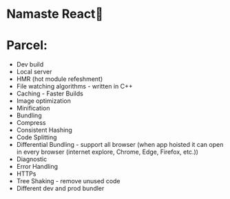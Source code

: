 # Namaste React🚀

# Parcel:
- Dev build 
- Local server
- HMR (hot module refeshment)
- File watching algorithms - written in C++
- Caching - Faster Builds
- Image optimization
- Minification 
- Bundling
- Compress
- Consistent Hashing
- Code Splitting
- Differential Bundling - support all browser (when app hoisted it can open in every browser (internet explore, Chrome, Edge, Firefox, etc.))
-  Diagnostic
- Error Handling
- HTTPs 
- Tree Shaking - remove unused code
- Different dev and prod bundler

